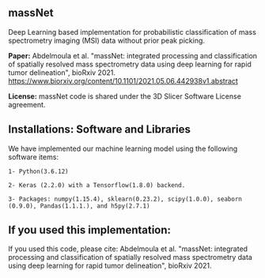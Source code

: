 **massNet**
---------
Deep Learning based implementation for probabilistic classification of mass spectrometry imaging (MSI) data without prior peak picking.

**Paper:**  Abdelmoula et al. "massNet: integrated processing and classification of spatially resolved mass spectrometry data using deep learning for rapid tumor delineation", bioRxiv 2021. https://www.biorxiv.org/content/10.1101/2021.05.06.442938v1.abstract 

**License:** massNet code is shared under the 3D Slicer Software License agreement.

**Installations: Software and Libraries** 
--------
We have implemented our machine learning model using the following software items:

	1- Python(3.6.12)
	
	2- Keras (2.2.0) with a Tensorflow(1.8.0) backend.
	
	3- Packages: numpy(1.15.4), sklearn(0.23.2), scipy(1.0.0), seaborn (0.9.0), Pandas(1.1.1.), and h5py(2.7.1)
  
  If you used this implementation:
------
If you used this code, please cite: Abdelmoula et al. "massNet: integrated processing and classification of spatially resolved mass spectrometry data using deep learning for rapid tumor delineation", bioRxiv 2021.
